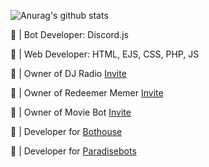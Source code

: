 
![Anurag's github stats](https://github-readme-stats.vercel.app/api?username=sgtharley5050&count_private=true)

🤖 | Bot Developer: Discord.js

🤖 | Web Developer: HTML, EJS, CSS, PHP, JS

🤖 | Owner of DJ Radio [Invite](https://discord.com/oauth2/authorize?client_id=758253727261524010&scope=bot&permissions=58191169)

🤖 | Owner of Redeemer Memer [Invite](https://discord.com/oauth2/authorize?client_id=780117264455958558&scope=bot&permissions=523329)

🤖 | Owner of Movie Bot [Invite](https://discord.com/oauth2/authorize?client_id=776833362878529536&permissions=518208&scope=bot)

🤖 | Developer for [Bothouse](https://bothouse.xyz/)

🤖 | Developer for [Paradisebots](https://paradisebots.net/)
